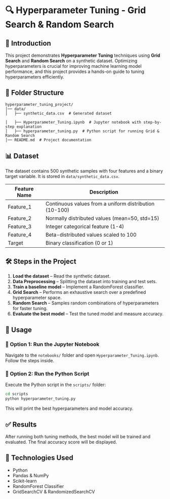 # 🔍 Hyperparameter Tuning - Grid Search & Random Search

## 📌 Introduction  
This project demonstrates **Hyperparameter Tuning** techniques using **Grid Search** and **Random Search** on a synthetic dataset. Optimizing hyperparameters is crucial for improving machine learning model performance, and this project provides a hands-on guide to tuning hyperparameters efficiently.

## 📂 Folder Structure  
```
hyperparameter_tuning_project/
│── data/
│   ├── synthetic_data.csv  # Generated dataset

│   ├── Hyperparameter_Tuning.ipynb  # Jupyter notebook with step-by-step explanation
│   ├── hyperparameter_tuning.py  # Python script for running Grid & Random Search
│── README.md  # Project documentation
```

## 📊 Dataset  
The dataset contains 500 synthetic samples with four features and a binary target variable. It is stored in `data/synthetic_data.csv`.

| Feature Name  | Description |
|--------------|-------------|
| Feature_1 | Continuous values from a uniform distribution (10-100) |
| Feature_2 | Normally distributed values (mean=50, std=15) |
| Feature_3 | Integer categorical feature (1-4) |
| Feature_4 | Beta-distributed values scaled to 100 |
| Target | Binary classification (0 or 1) |

## 🛠️ Steps in the Project  
1. **Load the dataset** – Read the synthetic dataset.  
2. **Data Preprocessing** – Splitting the dataset into training and test sets.  
3. **Train a baseline model** – Implement a RandomForest classifier.  
4. **Grid Search** – Performs an exhaustive search over a predefined hyperparameter space.  
5. **Random Search** – Samples random combinations of hyperparameters for faster tuning.  
6. **Evaluate the best model** – Test the tuned model and measure accuracy.  

## 📌 Usage  

### 🔹 Option 1: Run the Jupyter Notebook  
Navigate to the `notebooks/` folder and open `Hyperparameter_Tuning.ipynb`. Follow the steps inside.

### 🔹 Option 2: Run the Python Script  
Execute the Python script in the `scripts/` folder:
```bash
cd scripts
python hyperparameter_tuning.py
```
This will print the best hyperparameters and model accuracy.

## ✅ Results  
After running both tuning methods, the best model will be trained and evaluated. The final accuracy score will be displayed.

## 🚀 Technologies Used  
- Python  
- Pandas & NumPy  
- Scikit-learn  
- RandomForest Classifier  
- GridSearchCV & RandomizedSearchCV  


